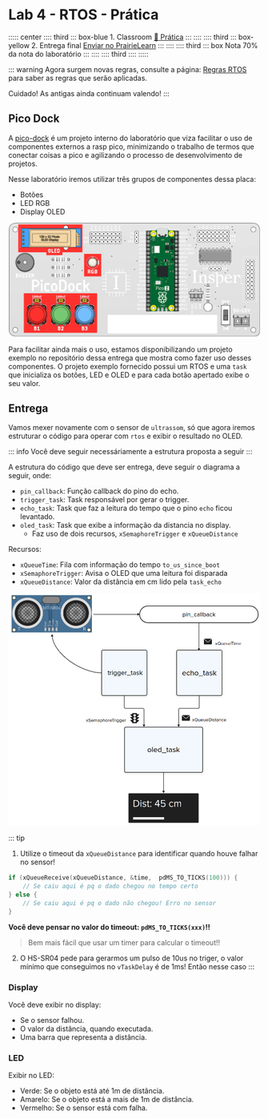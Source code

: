 # Lab 4 - RTOS - Prática <Badge type="tip" text="70% da nota do lab" />

::::: center
:::: third 
::: box-blue 1. Classroom
[:memo: Prática](https://classroom.github.com/a/sr3gGsvt ) 
:::
::::
:::: third
::: box-yellow 2. Entrega final
[Enviar no PrairieLearn](https://us.prairielearn.com/pl/course_instance/188020)
:::
::::
:::: third
::: box Nota
70% da nota do laboratório
:::
::::
:::: third
::::
:::::

::: warning
Agora surgem novas regras, consulte a página: [Regras RTOS](/guides/qualidade-rtos) para saber as regras que serão aplicadas.

Cuidado! As antigas ainda continuam valendo!
:::

## Pico Dock

A [pico-dock](/guides/picodock-index) é um projeto interno do laboratório que viza facilitar o uso de componentes externos a rasp pico, minimizando o trabalho de termos que conectar coisas a pico e agilizando o processo de desenvolvimento de projetos.

Nesse laboratório iremos utilizar três grupos de componentes dessa placa:

- Botões
- LED RGB
- Display OLED

![](imgs/pico-dock-rtos.png)

Para facilitar ainda mais o uso, estamos disponibilizando um projeto exemplo no repositório dessa entrega que mostra como fazer uso desses componentes. O projeto exemplo fornecido possui um RTOS e uma `task` que inicializa os botões, LED e OLED e para cada botão apertado exibe o seu valor.

## Entrega

Vamos mexer novamente com o sensor de `ultrassom`, só que agora iremos estruturar o código para operar com `rtos` e exibir o resultado no OLED. 

::: info
Você deve seguir necessáriamente a estrutura proposta a seguir
:::

A estrutura do código que deve ser entrega, deve seguir o diagrama a seguir, onde:

- `pin_callback`: Função callback do pino do echo.
- `trigger_task`: Task responsável por gerar o trigger.
- `echo_task`: Task que faz a leitura do tempo que o pino `echo` ficou levantado.
- `oled_task`: Task que exibe a informação da distancia no display.
    - Faz uso de dois recursos, `xSemaphoreTrigger` e `xQueueDistance`

Recursos:
    
- `xQueueTime`: Fila com informação do tempo `to_us_since_boot`
- `xSemaphoreTrigger`: Avisa o OLED que uma leitura foi disparada
- `xQueueDistance`: Valor da distância em cm lido pela `task_echo`

![](imgs/lab-rtos-pra.png)

::: tip
1. Utilize o timeout da `xQueueDistance` para identificar quando houve falhar no sensor!

```c
if (xQueueReceive(xQueueDistance, &time,  pdMS_TO_TICKS(100))) {
    // Se caiu aqui é pq o dado chegou no tempo certo
} else {
    // Se caiu aqui é pq o dado não chegou! Erro no sensor
}
```

**Você deve pensar no valor do timeout: `pdMS_TO_TICKS(xxx)`!!**

> Bem mais fácil que usar um timer para calcular o timeout!!

2. O HS-SR04 pede para gerarmos um pulso de 10us no triger, o valor mínimo que conseguimos no `vTaskDelay` é de 1ms! Então nesse caso 
:::

### Display

Você deve exibir no display:

- Se o sensor falhou.
- O valor da distância, quando executada.
- Uma barra que representa a distância.

### LED

Exibir no LED: 

- Verde: Se o objeto está até 1m de distância.
- Amarelo: Se o objeto está a mais de 1m de distância.
- Vermelho: Se o sensor está com falha.
